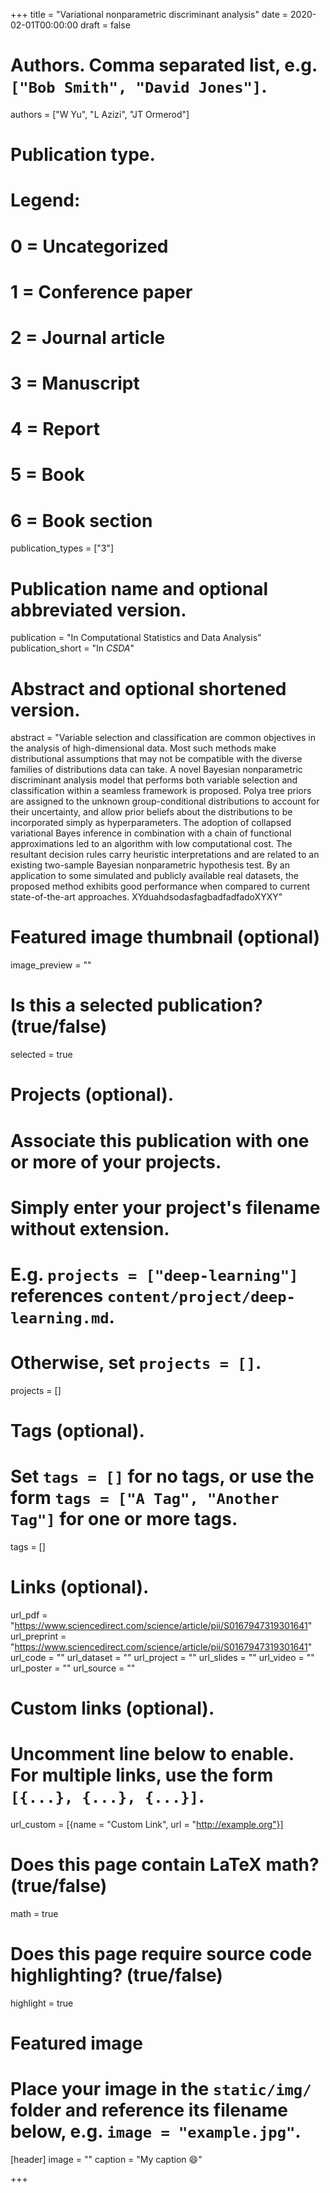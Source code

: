 +++
title = "Variational nonparametric discriminant analysis"
date = 2020-02-01T00:00:00
draft = false

# Authors. Comma separated list, e.g. `["Bob Smith", "David Jones"]`.
authors = ["W Yu", "L Azizi", "JT Ormerod"]

# Publication type.
# Legend:
# 0 = Uncategorized
# 1 = Conference paper
# 2 = Journal article
# 3 = Manuscript
# 4 = Report
# 5 = Book
# 6 = Book section
publication_types = ["3"]

# Publication name and optional abbreviated version.
publication = "In Computational Statistics and Data Analysis"
publication_short = "In *CSDA*"

# Abstract and optional shortened version.
abstract = "Variable selection and classification are common objectives in the analysis of high-dimensional data. Most such methods make distributional assumptions that may not be compatible with the diverse families of distributions data can take. A novel Bayesian nonparametric discriminant analysis model that performs both variable selection and classification within a seamless framework is proposed. Polya tree priors are assigned to the unknown group-conditional distributions to account for their uncertainty, and allow prior beliefs about the distributions to be incorporated simply as hyperparameters. The adoption of collapsed variational Bayes inference in combination with a chain of functional approximations led to an algorithm with low computational cost. The resultant decision rules carry heuristic interpretations and are related to an existing two-sample Bayesian nonparametric hypothesis test. By an application to some simulated and publicly available real datasets, the proposed method exhibits good performance when compared to current state-of-the-art approaches. XYduahdsodasfagbadfadfadoXYXY"

# Featured image thumbnail (optional)
image_preview = ""

# Is this a selected publication? (true/false)
selected = true

# Projects (optional).
#   Associate this publication with one or more of your projects.
#   Simply enter your project's filename without extension.
#   E.g. `projects = ["deep-learning"]` references `content/project/deep-learning.md`.
#   Otherwise, set `projects = []`.
projects = []

# Tags (optional).
#   Set `tags = []` for no tags, or use the form `tags = ["A Tag", "Another Tag"]` for one or more tags.
tags = []

# Links (optional).
url_pdf = "https://www.sciencedirect.com/science/article/pii/S0167947319301641"
url_preprint = "https://www.sciencedirect.com/science/article/pii/S0167947319301641"
url_code = ""
url_dataset = ""
url_project = ""
url_slides = ""
url_video = ""
url_poster = ""
url_source = ""

# Custom links (optional).
#   Uncomment line below to enable. For multiple links, use the form `[{...}, {...}, {...}]`.
url_custom = [{name = "Custom Link", url = "http://example.org"}]

# Does this page contain LaTeX math? (true/false)
math = true

# Does this page require source code highlighting? (true/false)
highlight = true

# Featured image
# Place your image in the `static/img/` folder and reference its filename below, e.g. `image = "example.jpg"`.
[header]
image = ""
caption = "My caption :smile:"

+++
